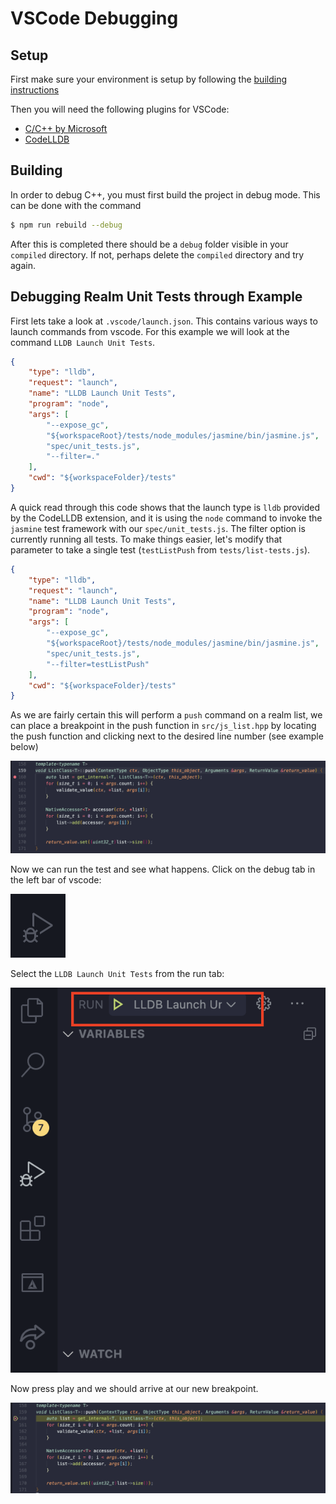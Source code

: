 # VSCode Debugging

## Setup

First make sure your environment is setup by following the [building instructions](./building.md)

Then you will need the following plugins for VSCode:
* [C/C++ by Microsoft](https://github.com/Microsoft/vscode-cpptools)
* [CodeLLDB](https://github.com/vadimcn/vscode-lldb)

## Building

In order to debug C++, you must first build the project in debug mode.  This can be done with the command

```bash
$ npm run rebuild --debug
```

After this is completed there should be a `debug` folder visible in your `compiled` directory.  If not, perhaps delete the `compiled` directory and try again.

## Debugging Realm Unit Tests through Example

First lets take a look at `.vscode/launch.json`.  This contains various ways to launch commands from vscode.  For this example we will look at the command `LLDB Launch Unit Tests`.

```json
{
    "type": "lldb",
    "request": "launch",
    "name": "LLDB Launch Unit Tests",
    "program": "node",
    "args": [
        "--expose_gc",
        "${workspaceRoot}/tests/node_modules/jasmine/bin/jasmine.js",
        "spec/unit_tests.js",
        "--filter=."
    ],
    "cwd": "${workspaceFolder}/tests"
}
```

A quick read through this code shows that the launch type is `lldb` provided by the CodeLLDB extension, and it is using the `node` command to invoke the `jasmine` test framework with our `spec/unit_tests.js`.  The filter option is currently running all tests.  To make things easier, let's modify that parameter to take a single test (`testListPush` from `tests/list-tests.js`).

```json
{
    "type": "lldb",
    "request": "launch",
    "name": "LLDB Launch Unit Tests",
    "program": "node",
    "args": [
        "--expose_gc",
        "${workspaceRoot}/tests/node_modules/jasmine/bin/jasmine.js",
        "spec/unit_tests.js",
        "--filter=testListPush"
    ],
    "cwd": "${workspaceFolder}/tests"
}
```

As we are fairly certain this will perform a `push` command on a realm list, we can place a breakpoint in the push function in `src/js_list.hpp` by locating the push function and clicking next to the desired line number (see example below)

![Breakpoint in Code](./assets/pushBreakpoint.png)

Now we can run the test and see what happens.  Click on the debug tab in the left bar of vscode:

![Debug Icon](./assets/debugIcon.png)

Select the `LLDB Launch Unit Tests` from the run tab:

![Debug Run Tab](./assets/debugRunTab.png)

Now press play and we should arrive at our new breakpoint.


![Met Breakpoint](./assets/metBreakpoint.png)
